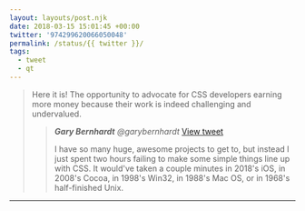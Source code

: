 ```yaml
---
layout: layouts/post.njk
date: 2018-03-15 15:01:45 +00:00
twitter: '974299620066050048'
permalink: /status/{{ twitter }}/
tags: 
  - tweet
  - qt
---
```


> Here it is! The opportunity to advocate for CSS developers earning more money because their work is indeed challenging and undervalued. 
> 
> > <cite>**Gary Bernhardt** @garybernhardt</cite> [View tweet](https://twitter.com/garybernhardt/status/974090885171363845)
> > 
> > I have so many huge, awesome projects to get to, but instead I just spent two hours failing to make some simple things line up with CSS. It would've taken a couple minutes in 2018's iOS, in 2008's Cocoa, in 1998's Win32, in 1988's Mac OS, or in 1968's half-finished Unix.

---
